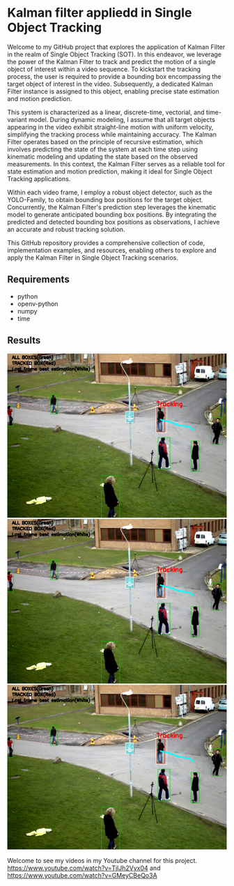 # Kalman filter appliedd in Single Object Tracking

Welcome to my GitHub project that explores the application of Kalman Filter in the realm of Single Object Tracking (SOT). In this endeavor, we leverage the power of the Kalman Filter to track and predict the motion of a single object of interest within a video sequence. To kickstart the tracking process, the user is required to provide a bounding box encompassing the target object of interest in the video. Subsequently, a dedicated Kalman Filter instance is assigned to this object, enabling precise state estimation and motion prediction.

This system is characterized as a linear, discrete-time, vectorial, and time-variant model. During dynamic modeling, I assume that all target objects appearing in the video exhibit straight-line motion with uniform velocity, simplifying the tracking process while maintaining accuracy. The Kalman Filter operates based on the principle of recursive estimation, which involves predicting the state of the system at each time step using kinematic modeling and updating the state based on the observed measurements. In this context, the Kalman Filter serves as a reliable tool for state estimation and motion prediction, making it ideal for Single Object Tracking applications.

Within each video frame, I employ a robust object detector, such as the YOLO-Family, to obtain bounding box positions for the target object. Concurrently, the Kalman Filter's prediction step leverages the kinematic model to generate anticipated bounding box positions. By integrating the predicted and detected bounding box positions as observations, I achieve an accurate and robust tracking solution. 

This GitHub repository provides a comprehensive collection of code, implementation examples, and resources, enabling others to explore and apply the Kalman Filter in Single Object Tracking scenarios. 

## Requirements
- python
- openv-python
- numpy
- time

## Results
![image](https://github.com/1996JCZhou/Kalman-filter-in-SOT/blob/master/data/Result%20example%201.PNG)
![image](https://github.com/1996JCZhou/Kalman-filter-in-SOT/blob/master/data/Result%20example%201.PNG)
![image](https://github.com/1996JCZhou/Kalman-filter-in-SOT/blob/master/data/Result%20example%201.PNG)

Welcome to see my videos in my Youtube channel for this project.
https://www.youtube.com/watch?v=TjlJh2Vyx04 and
https://www.youtube.com/watch?v=GMeyCBeQo3A
